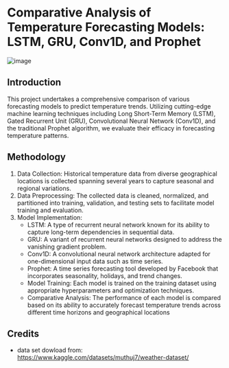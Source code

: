 # Comparative Analysis of Temperature Forecasting Models: LSTM, GRU, Conv1D, and Prophet
![image](https://github.com/Nbn99/WeatherModelcomparison/assets/109953057/2ec65989-0ffb-47ac-bd36-a382d2f0e9f9)




## Introduction

This project undertakes a comprehensive comparison of various forecasting models to predict temperature trends. Utilizing cutting-edge machine learning techniques including Long Short-Term Memory (LSTM), Gated Recurrent Unit (GRU), Convolutional Neural Network (Conv1D), and the traditional Prophet algorithm, we evaluate their efficacy in forecasting temperature patterns.


## Methodology

1. Data Collection: Historical temperature data from diverse geographical locations is collected spanning several years to capture seasonal and regional variations.
2. Data Preprocessing: The collected data is cleaned, normalized, and partitioned into training, validation, and testing sets to facilitate model training and evaluation.
3. Model Implementation:
    - LSTM: A type of recurrent neural network known for its ability to capture long-term  dependencies in sequential data.
    - GRU: A variant of recurrent neural networks designed to address the vanishing gradient problem.
    - Conv1D: A convolutional neural network architecture adapted for one-dimensional input data such as time series.
    - Prophet: A time series forecasting tool developed by Facebook that incorporates seasonality, holidays, and trend changes.
    - Model Training: Each model is trained on the training dataset using appropriate hyperparameters and optimization techniques.
    - Comparative Analysis: The performance of each model is compared based on its ability to accurately forecast temperature trends across different time horizons and geographical locations


## Credits

- data set dowload from: https://www.kaggle.com/datasets/muthuj7/weather-dataset/ 
